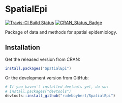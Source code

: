 SpatialEpi
================

[![Travis-CI Build Status](https://travis-ci.org/rudeboybert/SpatialEpi.svg?branch=master)](https://travis-ci.org/rudeboybert/SpatialEpi) [![CRAN\_Status\_Badge](http://www.r-pkg.org/badges/version/SpatialEpi)](http://cran.r-project.org/package=SpatialEpi)

Package of data and methods for spatial epidemiology.

Installation
------------

Get the released version from CRAN:

``` r
install.packages("SpatialEpi")
```

Or the development version from GitHub:

``` r
# If you haven't installed devtools yet, do so:
# install.packages("devtools")
devtools::install_github("rudeboybert/SpatialEpi")
```
